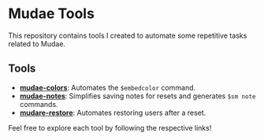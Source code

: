 # Mudae Tools

This repository contains tools I created to automate some repetitive tasks related to Mudae.

## Tools

- [**mudae-colors**](colors): Automates the `$embedcolor` command.
- [**mudae-notes**](notes): Simplifies saving notes for resets and generates `$sm note` commands.
- [**mudare-restore**](restore): Automates restoring users after a reset.

Feel free to explore each tool by following the respective links!